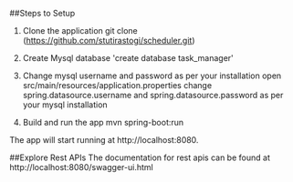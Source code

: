 ##Steps to Setup

1. Clone the application
git clone (https://github.com/stutirastogi/scheduler.git)

2. Create Mysql database
'create database task_manager'

3. Change mysql username and password as per your installation
open src/main/resources/application.properties
change spring.datasource.username and spring.datasource.password as per your mysql installation

4. Build and run the app 
mvn spring-boot:run

  The app will start running at http://localhost:8080.

##Explore Rest APIs
The documentation for rest apis can be found at http://localhost:8080/swagger-ui.html
